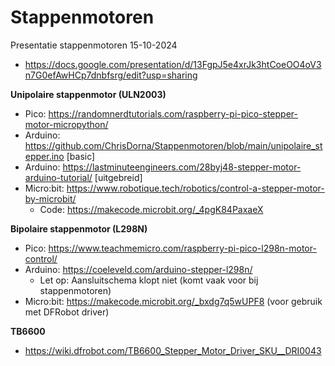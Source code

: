 # Stappenmotoren
Presentatie stappenmotoren 15-10-2024  
+ https://docs.google.com/presentation/d/13FgpJ5e4xrJk3htCoeOO4oV3n7G0efAwHCp7dnbfsrg/edit?usp=sharing

  
**Unipolaire stappenmotor (ULN2003)**   
+ Pico: https://randomnerdtutorials.com/raspberry-pi-pico-stepper-motor-micropython/  
+ Arduino: https://github.com/ChrisDorna/Stappenmotoren/blob/main/unipolaire_stepper.ino [basic]  
+ Arduino: https://lastminuteengineers.com/28byj48-stepper-motor-arduino-tutorial/ [uitgebreid]  
+ Micro:bit: https://www.robotique.tech/robotics/control-a-stepper-motor-by-microbit/  
    + Code: https://makecode.microbit.org/_4pgK84PaxaeX  

**Bipolaire stappenmotor (L298N)**  
+ Pico: https://www.teachmemicro.com/raspberry-pi-pico-l298n-motor-control/  
+ Arduino: https://coeleveld.com/arduino-stepper-l298n/
    + Let op: Aansluitschema klopt niet (komt vaak voor bij stappenmotoren)    
+ Micro:bit: https://makecode.microbit.org/_bxdg7q5wUPF8 (voor gebruik met DFRobot driver) 

**TB6600**  
+ https://wiki.dfrobot.com/TB6600_Stepper_Motor_Driver_SKU__DRI0043
